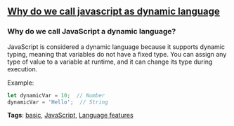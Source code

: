 ## [Why do we call javascript as dynamic language](#why-do-we-call-javascript-as-dynamic-language)

### Why do we call JavaScript a dynamic language?

JavaScript is considered a dynamic language because it supports dynamic typing, meaning that variables do not have a fixed type. You can assign any type of value to a variable at runtime, and it can change its type during execution.

Example:

```javascript
let dynamicVar = 10;  // Number
dynamicVar = 'Hello';  // String
```

**Tags**: [basic](./level/basic), [JavaScript](./theme/javascript), [Language features](./theme/language_features)


